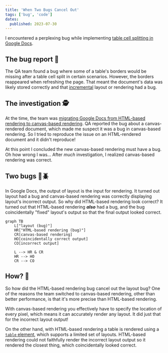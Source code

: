 ```yaml
---
title: 'When Two Bugs Cancel Out'
tags: ['bug', 'code']
dates:
  published: 2023-07-30
---
```


I encountered a perplexing bug while implementing [table cell splitting in Google Docs](https://workspaceupdates.googleblog.com/2022/10/split-table-cells-in-google-docs.html).

## The bug report 🐛

The QA team found a bug where some of a table's borders would be missing after a table cell split in certain scenarios. However, the borders reappeared when refreshing the page. That meant the document's data was likely stored correctly and that [incremental](https://en.wikipedia.org/wiki/Incremental_computing) layout or rendering had a bug.

## The investigation 🕵️

At the time, the team was [migrating Google Docs from HTML-based rendering to canvas-based rendering](https://workspaceupdates.googleblog.com/2021/05/Google-Docs-Canvas-Based-Rendering-Update.html). QA reported the bug about a canvas-rendered document, which made me suspect it was a bug in canvas-based rendering. So I tried to reproduce the issue on an HTML-rendered document and it didn't reproduce!

At this point I concluded the new canvas-based rendering must have a bug. Oh how wrong I was... After _much_ investigation, I realized canvas-based rendering was correct.

## Two bugs 🐛🪲

In Google Docs, the output of layout is the input for rendering. It turned out layout had a bug and canvas-based rendering was correctly displaying layout's incorrect output. So why did HTML-based rendering look correct? It turned out that HTML-based rendering **_also_** had a bug, and the bug coincidentally "fixed" layout's output so that the final output looked correct.

```mermaid
graph TB
    L["layout (bug)"]
    HR["HTML-based rendering (bug)"]
    CR[canvas-based rendering]
    HO[coincidentally correct output]
    CO[incorrect output]

    L --> HR & CR
    HR --> HO
    CR --> CO
```

## How? 🤔

So how did the HTML-based rendering bug cancel out the layout bug? One of the reasons the team switched to canvas-based rendering, other than better performance, is that it's more precise than HTML-based rendering.

With canvas-based rendering you effectively have to specify the location of every pixel, which means it can accurately render any layout. It did just that for the incorrect layout output!

On the other hand, with HTML-based rendering a table is rendered using a [`table` element](https://developer.mozilla.org/en-US/docs/Web/HTML/Element/table), which supports a limited set of layouts. HTML-based rendering could not faithfully render the incorrect layout output so it rendered the closest thing, which coincidentally looked correct.
